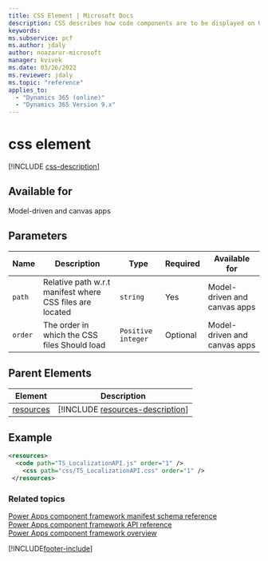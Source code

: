 ```yaml
---
title: CSS Element | Microsoft Docs
description: CSS describes how code components are to be displayed on UI.
keywords:
ms.subservice: pcf
ms.author: jdaly
author: noazarur-microsoft
manager: kvivek
ms.date: 03/26/2022
ms.reviewer: jdaly
ms.topic: "reference"
applies_to: 
  - "Dynamics 365 (online)"
  - "Dynamics 365 Version 9.x"
---
```


# css element

[!INCLUDE [css-description](includes/css-description.md)]

## Available for

Model-driven and canvas apps

## Parameters

|Name|Description|Type|Required|Available for|
|--|--|--|--|-----|
|`path`|Relative path w.r.t manifest where CSS files are located|`string`|Yes|Model-driven and canvas apps |
|`order`|The order in which the CSS files Should load|`Positive integer`|Optional|Model-driven and canvas apps |

## Parent Elements

|Element|Description|
|--|--|
|[resources](resources.md)|[!INCLUDE [resources-description](includes/resources-description.md)]|

## Example

```xml
<resources>
  <code path="TS_LocalizationAPI.js" order="1" />
	<css path="css/TS_LocalizationAPI.css" order="1" />
 </resources>
```

### Related topics

[Power Apps component framework manifest schema reference](index.md)<br/>
[Power Apps component framework API reference](../reference/index.md)<br/>
[Power Apps component framework overview](../overview.md)


[!INCLUDE[footer-include](../../../includes/footer-banner.md)]